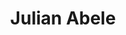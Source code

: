 ---
pid: RS389
title: Julian Abele
location_transcription: Maybe Art Museum?
zipcode: '19103'
outside_phl: 
neighborhood: Rittenhouse Square,Avenue of The Arts,Logan Square,Fitler Square
age: '25'
age_range: 20-29
instagram: 
image_file_name: RS_389.jpg
proposal_transcription: Ask his family!?
topic: Figure
topic_summary: '0'
type: Other No Form
keywords_other: 
credit: Neil
image_labels: 
twitter: 
facebook: 
permalink: "/monuments/rs389/"
layout: item-page
---